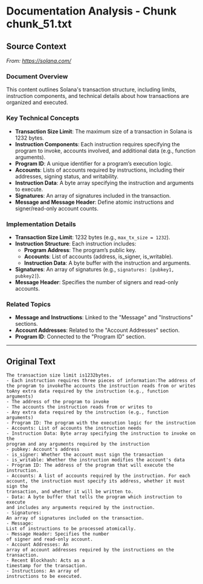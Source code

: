 # Documentation Analysis - Chunk chunk_51.txt

## Source Context
*From: https://solana.com/*

### Document Overview  
This content outlines Solana's transaction structure, including limits, instruction components, and technical details about how transactions are organized and executed.  

### Key Technical Concepts  
- **Transaction Size Limit**: The maximum size of a transaction in Solana is 1232 bytes.  
- **Instruction Components**: Each instruction requires specifying the program to invoke, accounts involved, and additional data (e.g., function arguments).  
- **Program ID**: A unique identifier for a program’s execution logic.  
- **Accounts**: Lists of accounts required by instructions, including their addresses, signing status, and writability.  
- **Instruction Data**: A byte array specifying the instruction and arguments to execute.  
- **Signatures**: An array of signatures included in the transaction.  
- **Message and Message Header**: Define atomic instructions and signer/read-only account counts.  

### Implementation Details  
- **Transaction Size Limit**: 1232 bytes (e.g., `max_tx_size = 1232`).  
- **Instruction Structure**: Each instruction includes:  
  - **Program Address**: The program’s public key.  
  - **Accounts**: List of accounts (address, is_signer, is_writable).  
  - **Instruction Data**: A byte buffer with the instruction and arguments.  
- **Signatures**: An array of signatures (e.g., `signatures: [pubkey1, pubkey2]`).  
- **Message Header**: Specifies the number of signers and read-only accounts.  

### Related Topics  
- **Message and Instructions**: Linked to the "Message" and "Instructions" sections.  
- **Account Addresses**: Related to the "Account Addresses" section.  
- **Program ID**: Connected to the "Program ID" section.

---

## Original Text
```
The transaction size limit is1232bytes.
- Each instruction requires three pieces of information:The address of the program to invokeThe accounts the instruction reads from or writes toAny extra data required by the instruction (e.g., function arguments)
- The address of the program to invoke
- The accounts the instruction reads from or writes to
- Any extra data required by the instruction (e.g., function arguments)
- Program ID: The program with the execution logic for the instruction
- Accounts: List of accounts the instruction needs
- Instruction Data: Byte array specifying the instruction to invoke on the
program and any arguments required by the instruction
- pubkey: Account's address
- is_signer: Whether the account must sign the transaction
- is_writable: Whether the instruction modifies the account's data
- Program ID: The address of the program that will execute the instruction.
- Accounts: A list of accounts required by the instruction. For each
account, the instruction must specify its address, whether it must sign the
transaction, and whether it will be written to.
- Data: A byte buffer that tells the program which instruction to execute
and includes any arguments required by the instruction.
- Signatures:
An array of signatures included on the transaction.
- Message:
List of instructions to be processed atomically.
- Message Header: Specifies the number
of signer and read-only account.
- Account Addresses: An
array of account addresses required by the instructions on the transaction.
- Recent Blockhash: Acts as a
timestamp for the transaction.
- Instructions: An array of
instructions to be executed.
```